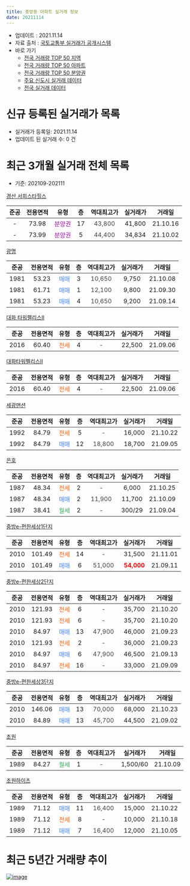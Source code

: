 ```yaml
---
title: 중방동 아파트 실거래 정보
date: 20211114
---
```


* 업데이트 : 2021.11.14
* 자료 출처 : [국토교통부 실거래가 공개시스템](http://rt.molit.go.kr)
* 바로 가기
    * [전국 거래량 TOP 50 지역](https://apt-info.github.io/apt-trade-info/tr)
    * [전국 거래량 TOP 50 아파트](https://apt-info.github.io/apt-trade-info/ta)
    * [전국 거래량 TOP 50 분양권](https://apt-info.github.io/apt-trade-info/tb)
    * [주요 신도시 실거래 데이터](https://apt-info.github.io/apt-trade-info/newtown)
    * [전국 실거래 데이터](https://apt-info.github.io/apt-trade-info/all)



<script async src="https://pagead2.googlesyndication.com/pagead/js/adsbygoogle.js"></script>
<!-- 기본광고 -->
<ins class="adsbygoogle"
     style="display:block"
     data-ad-client="ca-pub-1142216861245946"
     data-ad-slot="4805727019"
     data-ad-format="auto"
     data-full-width-responsive="true"></ins>
<script>
     (adsbygoogle = window.adsbygoogle || []).push({});
</script>


# 신규 등록된 실거래가 목록

* 실거래가 등록일: 2021.11.14
* 업데이트 된 실거래 수: 0 건




<script async src="https://pagead2.googlesyndication.com/pagead/js/adsbygoogle.js"></script>
<!-- 기본광고 -->
<ins class="adsbygoogle"
     style="display:block"
     data-ad-client="ca-pub-1142216861245946"
     data-ad-slot="4805727019"
     data-ad-format="auto"
     data-full-width-responsive="true"></ins>
<script>
     (adsbygoogle = window.adsbygoogle || []).push({});
</script>


# 최근 3개월 실거래 전체 목록
* 기준: 202109-202111


[경산 서희스타힐스](https://search.naver.com/search.naver?query=%EA%B2%BD%EC%82%B0+%EC%84%9C%ED%9D%AC%EC%8A%A4%ED%83%80%ED%9E%90%EC%8A%A4)

|준공|전용면적|유형|층|역대최고가|실거래가|거래일|
|:---:|:---:|:---:|:---:|:---:|:---:|:---:|
|-|73.98|<span style="color:#9C11A5">분양권</span>|17|<span style="color:#444444">43,800</span>|41,800|21.10.16|
|-|73.99|<span style="color:#9C11A5">분양권</span>|5|<span style="color:#444444">44,400</span>|34,834|21.10.02|

[광명](https://search.naver.com/search.naver?query=%EA%B4%91%EB%AA%85)

|준공|전용면적|유형|층|역대최고가|실거래가|거래일|
|:---:|:---:|:---:|:---:|:---:|:---:|:---:|
|1981|53.23|<span style="color:#4285F3">매매</span>|3|<span style="color:#444444">10,650</span>|9,750|21.10.08|
|1981|61.71|<span style="color:#4285F3">매매</span>|1|<span style="color:#444444">12,100</span>|9,800|21.09.30|
|1981|53.23|<span style="color:#4285F3">매매</span>|4|<span style="color:#444444">10,650</span>|9,200|21.09.14|

[대화 타워펠리스Ⅱ](https://search.naver.com/search.naver?query=%EB%8C%80%ED%99%94+%ED%83%80%EC%9B%8C%ED%8E%A0%EB%A6%AC%EC%8A%A4%E2%85%A1)

|준공|전용면적|유형|층|역대최고가|실거래가|거래일|
|:---:|:---:|:---:|:---:|:---:|:---:|:---:|
|2016|60.40|<span style="color:#FF5A00">전세</span>|4|<span style="color:#444444">-</span>|22,500|21.09.06|

[대화타워펠리스Ⅱ](https://search.naver.com/search.naver?query=%EB%8C%80%ED%99%94%ED%83%80%EC%9B%8C%ED%8E%A0%EB%A6%AC%EC%8A%A4%E2%85%A1)

|준공|전용면적|유형|층|역대최고가|실거래가|거래일|
|:---:|:---:|:---:|:---:|:---:|:---:|:---:|
|2016|60.40|<span style="color:#FF5A00">전세</span>|4|<span style="color:#444444">-</span>|22,500|21.09.06|

[세광맨션](https://search.naver.com/search.naver?query=%EC%84%B8%EA%B4%91%EB%A7%A8%EC%85%98)

|준공|전용면적|유형|층|역대최고가|실거래가|거래일|
|:---:|:---:|:---:|:---:|:---:|:---:|:---:|
|1992|84.79|<span style="color:#FF5A00">전세</span>|5|<span style="color:#444444">-</span>|16,000|21.10.22|
|1992|84.79|<span style="color:#4285F3">매매</span>|12|<span style="color:#444444">18,800</span>|18,700|21.09.05|

[은호](https://search.naver.com/search.naver?query=%EC%9D%80%ED%98%B8)

|준공|전용면적|유형|층|역대최고가|실거래가|거래일|
|:---:|:---:|:---:|:---:|:---:|:---:|:---:|
|1987|48.34|<span style="color:#FF5A00">전세</span>|2|<span style="color:#444444">-</span>|6,000|21.10.25|
|1987|48.34|<span style="color:#4285F3">매매</span>|2|<span style="color:#444444">11,900</span>|11,700|21.10.09|
|1987|38.41|<span style="color:#34A853">월세</span>|2|<span style="color:#444444">-</span>|300/29|21.09.04|

[중방e-편한세상1단지](https://search.naver.com/search.naver?query=%EC%A4%91%EB%B0%A9e-%ED%8E%B8%ED%95%9C%EC%84%B8%EC%83%811%EB%8B%A8%EC%A7%80)

|준공|전용면적|유형|층|역대최고가|실거래가|거래일|
|:---:|:---:|:---:|:---:|:---:|:---:|:---:|
|2010|101.49|<span style="color:#FF5A00">전세</span>|14|<span style="color:#444444">-</span>|31,500|21.11.01|
|2010|101.49|<span style="color:#4285F3">매매</span>|6|<span style="color:#444444">51,000</span>|<b><span style="color:#FF0000">54,000</span></b>|21.09.11|

[중방e-편한세상2단지](https://search.naver.com/search.naver?query=%EC%A4%91%EB%B0%A9e-%ED%8E%B8%ED%95%9C%EC%84%B8%EC%83%812%EB%8B%A8%EC%A7%80)

|준공|전용면적|유형|층|역대최고가|실거래가|거래일|
|:---:|:---:|:---:|:---:|:---:|:---:|:---:|
|2010|121.93|<span style="color:#FF5A00">전세</span>|6|<span style="color:#444444">-</span>|35,700|21.10.20|
|2010|121.93|<span style="color:#FF5A00">전세</span>|6|<span style="color:#444444">-</span>|35,700|21.10.20|
|2010|84.97|<span style="color:#4285F3">매매</span>|13|<span style="color:#444444">47,900</span>|46,000|21.09.23|
|2010|121.93|<span style="color:#FF5A00">전세</span>|2|<span style="color:#444444">-</span>|36,000|21.09.23|
|2010|84.97|<span style="color:#4285F3">매매</span>|6|<span style="color:#444444">47,900</span>|46,500|21.09.13|
|2010|84.97|<span style="color:#FF5A00">전세</span>|16|<span style="color:#444444">-</span>|33,000|21.09.09|

[중방e-편한세상3단지](https://search.naver.com/search.naver?query=%EC%A4%91%EB%B0%A9e-%ED%8E%B8%ED%95%9C%EC%84%B8%EC%83%813%EB%8B%A8%EC%A7%80)

|준공|전용면적|유형|층|역대최고가|실거래가|거래일|
|:---:|:---:|:---:|:---:|:---:|:---:|:---:|
|2010|146.06|<span style="color:#4285F3">매매</span>|13|<span style="color:#444444">70,000</span>|68,000|21.10.23|
|2010|84.89|<span style="color:#4285F3">매매</span>|13|<span style="color:#444444">45,700</span>|44,500|21.09.02|

[초원](https://search.naver.com/search.naver?query=%EC%B4%88%EC%9B%90)

|준공|전용면적|유형|층|역대최고가|실거래가|거래일|
|:---:|:---:|:---:|:---:|:---:|:---:|:---:|
|1989|84.27|<span style="color:#34A853">월세</span>|1|<span style="color:#444444">-</span>|1,500/60|21.10.09|

[초원하이츠](https://search.naver.com/search.naver?query=%EC%B4%88%EC%9B%90%ED%95%98%EC%9D%B4%EC%B8%A0)

|준공|전용면적|유형|층|역대최고가|실거래가|거래일|
|:---:|:---:|:---:|:---:|:---:|:---:|:---:|
|1989|71.12|<span style="color:#4285F3">매매</span>|11|<span style="color:#444444">16,400</span>|15,000|21.10.22|
|1989|71.12|<span style="color:#FF5A00">전세</span>|8|<span style="color:#444444">-</span>|10,000|21.10.18|
|1989|71.12|<span style="color:#4285F3">매매</span>|7|<span style="color:#444444">16,400</span>|12,000|21.10.05|



<script async src="https://pagead2.googlesyndication.com/pagead/js/adsbygoogle.js"></script>
<!-- 기본광고 -->
<ins class="adsbygoogle"
     style="display:block"
     data-ad-client="ca-pub-1142216861245946"
     data-ad-slot="4805727019"
     data-ad-format="auto"
     data-full-width-responsive="true"></ins>
<script>
     (adsbygoogle = window.adsbygoogle || []).push({});
</script>


# 최근 5년간 거래량 추이


<div style="width:100%;">
    <canvas id="deal_progress" height="200"></canvas>
</div>

<script>
new Chart(document.getElementById("deal_progress"), {
    type: 'line',
    data: {
        labels: ['16.01','16.02','16.03','16.04','16.05','16.06','16.07','16.08','16.09','16.10','16.11','16.12','17.01','17.02','17.03','17.04','17.05','17.06','17.07','17.08','17.09','17.10','17.11','17.12','18.01','18.02','18.03','18.04','18.05','18.06','18.07','18.08','18.09','18.10','18.11','18.12','19.01','19.02','19.03','19.04','19.05','19.06','19.07','19.08','19.09','19.10','19.11','19.12','20.01','20.02','20.03','20.04','20.05','20.06','20.07','20.08','20.09','20.10','20.11','20.12','21.01','21.02','21.03','21.04','21.05','21.06','21.07','21.08','21.09','21.10','21.11'],
        datasets: [{
            label: '매매/분양권',
            data: [5,20,2,16,7,11,5,11,9,16,21,10,6,12,6,8,6,13,21,32,25,15,14,9,8,16,19,11,6,8,7,11,7,13,4,7,11,9,9,8,7,12,10,18,14,19,15,9,20,14,4,12,18,19,17,15,28,22,74,32,20,16,12,10,14,11,4,13,7,7,0],
            borderColor: "rgba(66, 133, 243, 1)",
            backgroundColor: "rgba(66, 133, 243, 0.05)",
            borderWidth: 1,
            pointRadius: 0,
            fill: false,
            lineTension: 0
        },{
            label: '전/월세',
            data: [9,8,12,13,6,11,14,6,7,11,7,14,5,9,13,9,7,11,6,4,11,11,13,7,8,4,6,10,11,4,4,5,5,9,9,7,10,15,3,10,5,4,10,8,5,3,8,9,2,8,3,9,9,1,12,11,6,5,12,13,8,8,13,9,7,20,5,4,5,6,1],
            borderColor: "rgba(255, 90, 0, 1)",
            backgroundColor: "rgba(255, 90, 0, 0.05)",
            borderWidth: 1,
            pointRadius: 0,
            fill: false,
            lineTension: 0
        },{
            label: '합계',
            data: [14,28,14,29,13,22,19,17,16,27,28,24,11,21,19,17,13,24,27,36,36,26,27,16,16,20,25,21,17,12,11,16,12,22,13,14,21,24,12,18,12,16,20,26,19,22,23,18,22,22,7,21,27,20,29,26,34,27,86,45,28,24,25,19,21,31,9,17,12,13,1],
            borderColor: "rgba(0, 0, 0, 1)",
            backgroundColor: "rgba(0, 0, 0, 0.03)",
            borderWidth: 0.1,
            pointRadius: 0,
            fill: true,
            lineTension: 0
        }
        ]
    },
    options: {
        responsive: true,
        title: {
            display: false
        },
        tooltips: {
            mode: 'index',
            intersect: false
        },
        hover: {
            mode: 'nearest',
            intersect: true
        },
        scales: {
            xAxes: [{
                display: true,
                scaleLabel: {
                    display: true,
                    labelString: '년/월'
                }
            }],
            yAxes: [{
                display: true,
                ticks: {
                    suggestedMin: 0,
                },
                scaleLabel: {
                    display: true,
                    labelString: '실거래 수'
                }
            }]
        }
    }
});

</script>


[![image](https://apt-info.github.io/images/2020-01-03-apt-trade-info/1024x500.png)](https://play.google.com/store/apps/details?id=com.aptinfo.apttradeinfo)


